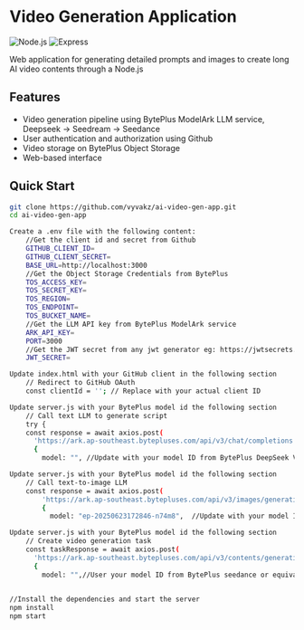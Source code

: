# Video Generation Application

![Node.js](https://img.shields.io/badge/Node.js-18.x-green)
![Express](https://img.shields.io/badge/Express-4.x-lightgrey)

Web application for generating detailed prompts and images to create long AI video contents through a Node.js 

## Features
- Video generation pipeline using BytePlus ModelArk LLM service, Deepseek -> Seedream -> Seedance 
- User authentication and authorization using Github
- Video storage on BytePlus Object Storage
- Web-based interface


## Quick Start

```bash
git clone https://github.com/vyvakz/ai-video-gen-app.git
cd ai-video-gen-app

Create a .env file with the following content:
    //Get the client id and secret from Github
    GITHUB_CLIENT_ID=
    GITHUB_CLIENT_SECRET=
    BASE_URL=http://localhost:3000
    //Get the Object Storage Credentials from BytePlus
    TOS_ACCESS_KEY=
    TOS_SECRET_KEY=
    TOS_REGION=
    TOS_ENDPOINT=
    TOS_BUCKET_NAME=
    //Get the LLM API key from BytePlus ModelArk service
    ARK_API_KEY=
    PORT=3000
    //Get the JWT secret from any jwt generator eg: https://jwtsecrets.com/
    JWT_SECRET=

Update index.html with your GitHub client in the following section
    // Redirect to GitHub OAuth
    const clientId = ''; // Replace with your actual client ID

Update server.js with your BytePlus model id the following section
    // Call text LLM to generate script
    try {
    const response = await axios.post(
      'https://ark.ap-southeast.bytepluses.com/api/v3/chat/completions',
      {
        model: "", //Update with your model ID from BytePlus DeepSeek V3 or equivalent

Update server.js with your BytePlus model id the following section  
    // Call text-to-image LLM
    const response = await axios.post(
        'https://ark.ap-southeast.bytepluses.com/api/v3/images/generations',
        {
          model: "ep-20250623172846-n74m8",  //Update with your model ID from BytePlus seedream or equivalent

Update server.js with your BytePlus model id the following section
    // Create video generation task
    const taskResponse = await axios.post(
      'https://ark.ap-southeast.bytepluses.com/api/v3/contents/generations/tasks',
      {
        model: "",//User your model ID from BytePlus seedance or equivalent
                 

//Install the dependencies and start the server
npm install
npm start